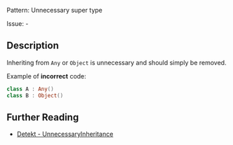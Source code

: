 Pattern: Unnecessary super type

Issue: -

## Description

Inheriting from `Any` or `Object` is unnecessary and should simply be removed.

Example of **incorrect** code:

```kotlin
class A : Any()
class B : Object()
```

## Further Reading

* [Detekt - UnnecessaryInheritance](https://detekt.github.io/detekt/style.html#unnecessaryinheritance)